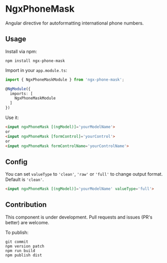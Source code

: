 # NgxPhoneMask

Angular directive for autoformatting international phone numbers.

## Usage
Install via npm:
```shell
npm install ngx-phone-mask
```

Import in your `app.module.ts`:
```ts
import { NgxPhoneMaskModule } from 'ngx-phone-mask';

@NgModule({
  imports: [
    NgxPhoneMaskModule
  ]
})
```

Use it:
```html
<input ngxPhoneMask [(ngModel)]='yourModelName'>
or
<input ngxPhoneMask [formControl]='yourControl'>
or
<input ngxPhoneMask formControlName='yourControlName'>
```

## Config
You can set `valueType` to `'clean'`, `'raw'` or `'full'` to change output format.
Default is `'clean'`.
```html
<input ngxPhoneMask [(ngModel)]='yourModelName' valueType='full'>

```

## Contribution
This component is under development. Pull requests and issues (PR's better) are welcome.

To publish:
```
git commit
npm version patch
npm run build
npm publish dist
```
